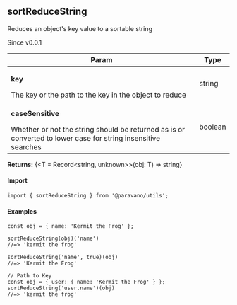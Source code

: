 <h2>sortReduceString</h2>
<p>Reduces an object's key value to a sortable string</p>
<p>Since v0.0.1</p>
<table>
      <thead>
      <tr>
        <th>Param</th>
        <th>Type</th></tr>
      </thead>
      <tbody><tr><td><p><b>key</b></p>The key or the path to the key in the object to reduce</td><td>string</td></tr><tr><td><p><b>caseSensitive</b></p>Whether or not the string should be returned as is or converted to lower case for string insensitive searches</td><td>boolean</td></tr></tbody>
    </table><p><b>Returns:</b> {&lt;T = Record&lt;string, unknown&gt;&gt;(obj: T) =&gt; string}</p>
<h4>Import</h4>

```
import { sortReduceString } from '@paravano/utils';
```

  <h4>Examples</h4>




```    
const obj = { name: 'Kermit the Frog' };

sortReduceString(obj)('name')
//=> 'kermit the frog'

sortReduceString('name', true)(obj)
//=> 'Kermit the Frog'

// Path to Key
const obj = { user: { name: 'Kermit the Frog' } };
sortReduceString('user.name')(obj)
//=> 'kermit the frog'
```

    